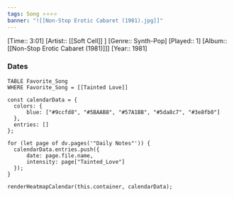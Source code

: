 ```yaml
---
tags: Song ⭐⭐⭐⭐ 
banner: "![[Non-Stop Erotic Cabaret (1981).jpg]]"
---
```

[Time:: 3:01]
[Artist:: [[Soft Cell]] ]
[Genre:: Synth-Pop]
[Played:: 1]
[Album:: [[Non-Stop Erotic Cabaret (1981)]]]
[Year:: 1981]
### Dates
````dataview
TABLE Favorite_Song
WHERE Favorite_Song = [[Tainted Love]]
````
  ```dataviewjs
const calendarData = { 
	colors: { 
		blue: ["#9ccfd8", "#5BAAB8", "#57A1BB", "#5da8c7", "#3e8fb0"] 
	}, 
	entries: [] 
}; 

for (let page of dv.pages('"Daily Notes"')) { 
	calendarData.entries.push({ 
		date: page.file.name, 
		intensity: page["Tainted_Love"]
	}); 
} 

renderHeatmapCalendar(this.container, calendarData);
```
